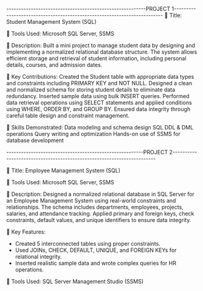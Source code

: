 ---------------------------------------------------------PROJECT 1-------------------------------------------------------------------------
🔸 Title: Student Management System (SQL)

🔹 Tools Used: Microsoft SQL Server, SSMS

🔹 Description:
Built a mini project to manage student data by designing and implementing a normalized relational database structure. 
The system allows efficient storage and retrieval of student information, including personal details, courses, and admission dates.

🔹 Key Contributions:
Created the Student table with appropriate data types and constraints including PRIMARY KEY and NOT NULL.
Designed a clean and normalized schema for storing student details to eliminate data redundancy.
Inserted sample data using bulk INSERT queries.
Performed data retrieval operations using SELECT statements and applied conditions using WHERE, ORDER BY, and GROUP BY.
Ensured data integrity through careful table design and constraint management.

🔹 Skills Demonstrated:
Data modeling and schema design
SQL DDL & DML operations
Query writing and optimization
Hands-on use of SSMS for database development

--------------------------------------------------------PROJECT 2-----------------------------------------------------------------------

🔸 Title: Employee Management System (SQL)

🔹 Tools Used: Microsoft SQL Server, SSMS

🔹 Description:
Designed a normalized relational database in SQL Server for an Employee Management System using real-world constraints and relationships.
The schema includes departments, employees, projects, salaries, and attendance tracking. 
Applied primary and foreign keys, check constraints, default values, and unique identifiers to ensure data integrity.

🔹 Key Features:
- Created 5 interconnected tables using proper constraints.
- Used JOINs, CHECK, DEFAULT, UNIQUE, and FOREIGN KEYs for relational integrity.
- Inserted realistic sample data and wrote complex queries for HR operations.

🔹 Tools Used: SQL Server Management Studio (SSMS)
